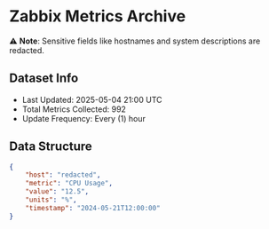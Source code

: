 # Zabbix Metrics Archive

⚠️ **Note**: Sensitive fields like hostnames and system descriptions are redacted.

## Dataset Info
- Last Updated: 2025-05-04 21:00 UTC
- Total Metrics Collected: 992
- Update Frequency: Every (1) hour

## Data Structure
```json
{
    "host": "redacted",
    "metric": "CPU Usage",
    "value": "12.5",
    "units": "%",
    "timestamp": "2024-05-21T12:00:00"
}
```
